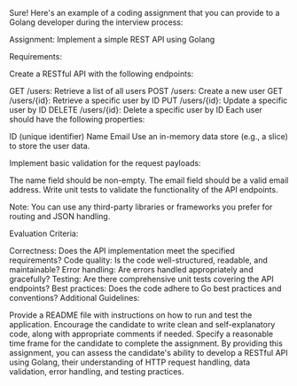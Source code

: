 Sure! Here's an example of a coding assignment that you can provide to a Golang developer during the interview process:

Assignment: Implement a simple REST API using Golang

Requirements:

Create a RESTful API with the following endpoints:

GET /users: Retrieve a list of all users
POST /users: Create a new user
GET /users/{id}: Retrieve a specific user by ID
PUT /users/{id}: Update a specific user by ID
DELETE /users/{id}: Delete a specific user by ID
Each user should have the following properties:

ID (unique identifier)
Name
Email
Use an in-memory data store (e.g., a slice) to store the user data.

Implement basic validation for the request payloads:

The name field should be non-empty.
The email field should be a valid email address.
Write unit tests to validate the functionality of the API endpoints.

Note: You can use any third-party libraries or frameworks you prefer for routing and JSON handling.

Evaluation Criteria:

Correctness: Does the API implementation meet the specified requirements?
Code quality: Is the code well-structured, readable, and maintainable?
Error handling: Are errors handled appropriately and gracefully?
Testing: Are there comprehensive unit tests covering the API endpoints?
Best practices: Does the code adhere to Go best practices and conventions?
Additional Guidelines:

Provide a README file with instructions on how to run and test the application.
Encourage the candidate to write clean and self-explanatory code, along with appropriate comments if needed.
Specify a reasonable time frame for the candidate to complete the assignment.
By providing this assignment, you can assess the candidate's ability to develop a RESTful API using Golang, their understanding of HTTP request handling, data validation, error handling, and testing practices.